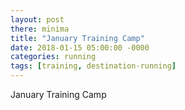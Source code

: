 ```yaml
---
layout: post
there: minima
title: "January Training Camp"
date: 2018-01-15 05:00:00 -0000
categories: running
tags: [training, destination-running]
---
```



January Training Camp
